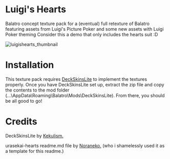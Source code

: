 # Luigi's Hearts
Balatro concept texture pack for a (eventual) full retexture of Balatro featuring assets from Luigi's Picture Poker and some new assets with Luigi Poker theming
Consider this a demo that only includes the hearts suit :D

![luigishearts_thumbnail](https://github.com/user-attachments/assets/1e9cbc24-0ace-443e-83bc-bb449ac4d969)
# Installation
This texture pack requires <a href="https://github.com/Kekulism/DeckSkinsLite"> DeckSkinsLite</a> to implement the textures properly. Once you have DeckSkinsLite set up, extract the zip file and copy the contents to the mod folder (...\AppData\Roaming\Balatro\Mods\DeckSkinsLite). From there, you should be all good to go!
# Credits
DeckSkinsLite by <a href="https://github.com/Kekulism"> Kekulism.</a>

urasekai-hearts readme.md file by <a href="https://github.com/Noranek0451"> Noraneko.</a> (who i shamelessly used it as a template for this readme.) 
